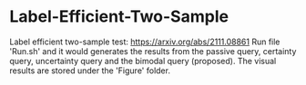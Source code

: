 # Label-Efficient-Two-Sample
Label efficient two-sample test: https://arxiv.org/abs/2111.08861
Run file 'Run.sh' and it would generates the results from the passive query, certainty query, uncertainty query and the bimodal query (proposed). 
The visual results are stored under the 'Figure' folder. 

